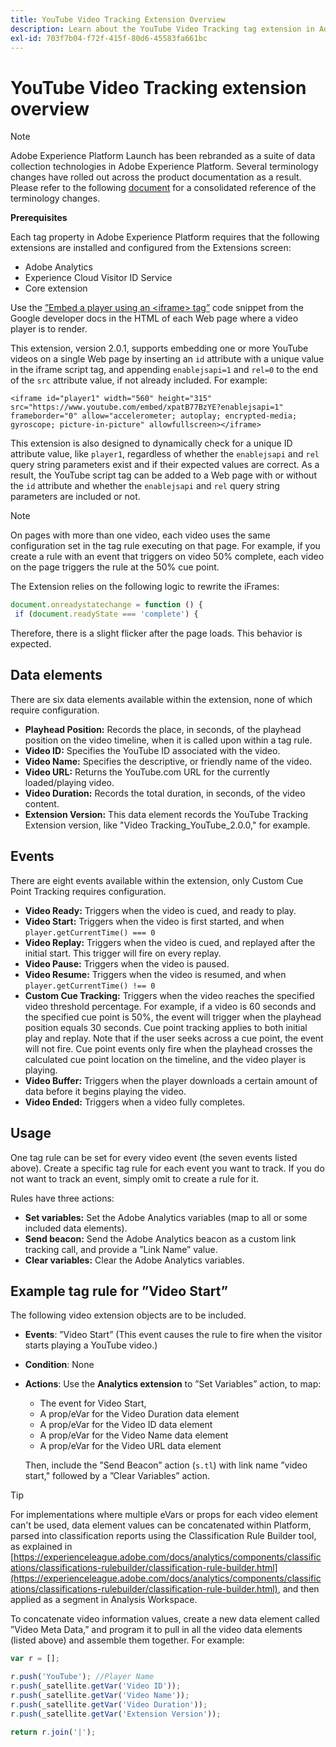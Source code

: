 ```yaml
---
title: YouTube Video Tracking Extension Overview
description: Learn about the YouTube Video Tracking tag extension in Adobe Experience Platform.
exl-id: 703f7b04-f72f-415f-80d6-45583fa661bc
---
```

# YouTube Video Tracking extension overview

>[!NOTE]
>
>Adobe Experience Platform Launch has been rebranded as a suite of data collection technologies in Adobe Experience Platform. Several terminology changes have rolled out across the product documentation as a result. Please refer to the following [document](../../../term-updates.md) for a consolidated reference of the terminology changes.

**Prerequisites**

Each tag property in Adobe Experience Platform requires that the following extensions are installed and configured from the Extensions screen:

* Adobe Analytics
* Experience Cloud Visitor ID Service
* Core extension

Use the [”Embed a player using an \<iframe\> tag”](https://developers.google.com/youtube/player_parameters#Manual_IFrame_Embeds) code snippet from the Google developer docs in the HTML of each Web page where a video player is to render.

This extension, version 2.0.1, supports embedding one or more YouTube videos on a single Web page by inserting an `id` attribute with a unique value in the iframe script tag, and appending `enablejsapi=1` and `rel=0` to the end of the `src` attribute value, if not already included. For example:

`<iframe id="player1" width="560" height="315" src="https://www.youtube.com/embed/xpatB77BzYE?enablejsapi=1" frameborder="0" allow="accelerometer; autoplay; encrypted-media; gyroscope; picture-in-picture" allowfullscreen></iframe>`

This extension is also designed to dynamically check for a unique ID attribute value, like `player1`, regardless of whether the `enablejsapi` and `rel` query string parameters exist and if their expected values are correct. As a result, the YouTube script tag can be added to a Web page with or without the `id` attribute and whether the `enablejsapi` and `rel` query string parameters are included or not.

>[!NOTE]
>
>On pages with more than one video, each video uses the same configuration set in the tag rule executing on that page. For example, if you create a rule with an event that triggers on video 50% complete, each video on the page triggers the rule at the 50% cue point.

The Extension relies on the following logic to rewrite the iFrames:

```javascript
document.onreadystatechange = function () {
 if (document.readyState === 'complete') {
```

Therefore, there is a slight flicker after the page loads. This behavior is expected.

## Data elements

There are six data elements available within the extension, none of which require configuration.

* **Playhead Position:** Records the place, in seconds, of the playhead position on the video timeline, when it is called upon within a tag rule.
* **Video ID:** Specifies the YouTube ID associated with the video.
* **Video Name:** Specifies the descriptive, or friendly name of the video.
* **Video URL:** Returns the YouTube.com URL for the currently loaded/playing video.
* **Video Duration:** Records the total duration, in seconds, of the video content.
* **Extension Version:** This data element records the YouTube Tracking Extension version, like "Video Tracking_YouTube_2.0.0," for example.

## Events

There are eight events available within the extension, only Custom Cue Point Tracking requires configuration.

* **Video Ready:** Triggers when the video is cued, and ready to play.
* **Video Start:** Triggers when the video is first started, and when `player.getCurrentTime() === 0`
* **Video Replay:** Triggers when the video is cued, and replayed after the initial start. This trigger will fire on every replay.
* **Video Pause:** Triggers when the video is paused.
* **Video Resume:** Triggers when the video is resumed, and when `player.getCurrentTime() !== 0`
* **Custom Cue Tracking:** Triggers when the video reaches the specified video threshold percentage. For example, if a video is 60 seconds and the specified cue point is 50%, the event will trigger when the playhead position equals 30 seconds. Cue point tracking applies to both initial play and replay. Note that if the user seeks across a cue point, the event will not fire. Cue point events only fire when the playhead crosses the calculated cue point location on the timeline, and the video player is playing.
* **Video Buffer:** Triggers when the player downloads a certain amount of data before it begins playing the video.
* **Video Ended:** Triggers when a video fully completes.

## Usage

One tag rule can be set for every video event (the seven events listed above). Create a specific tag rule for each event you want to track. If you do not want to track an event, simply omit to create a rule for it.

Rules have three actions:

* **Set variables:** Set the Adobe Analytics variables (map to all or some included data elements).
* **Send beacon:** Send the Adobe Analytics beacon as a custom link tracking call, and provide a ”Link Name” value.
* **Clear variables:** Clear the Adobe Analytics variables.

## Example tag rule for ”Video Start”

The following video extension objects are to be included.

* **Events**: ”Video Start” (This event causes the rule to fire when the visitor starts playing a YouTube video.)

* **Condition**: None

* **Actions**: Use the **Analytics extension** to ”Set Variables” action, to map:

    * The event for Video Start,
    * A prop/eVar for the Video Duration data element
    * A prop/eVar for the Video ID data element
    * A prop/eVar for the Video Name data element
    * A prop/eVar for the Video URL data element

  Then, include the ”Send Beacon” action (`s.tl`) with link name ”video start," followed by a ”Clear Variables” action.

>[!TIP]
> 
>For implementations where multiple eVars or props for each video element can't be used, data element values can be concatenated within Platform, parsed into classification reports using the Classification Rule Builder tool, as explained in [https://experienceleague.adobe.com/docs/analytics/components/classifications/classifications-rulebuilder/classification-rule-builder.html](https://experienceleague.adobe.com/docs/analytics/components/classifications/classifications-rulebuilder/classification-rule-builder.html), and then applied as a segment in Analysis Workspace.

To concatenate video information values, create a new data element called ”Video Meta Data,” and program it to pull in all the video data elements (listed above) and assemble them together. For example:

```javascript
var r = [];

r.push('YouTube'); //Player Name
r.push(_satellite.getVar('Video ID'));
r.push(_satellite.getVar('Video Name'));
r.push(_satellite.getVar('Video Duration'));
r.push(_satellite.getVar('Extension Version'));

return r.join('|');
```
